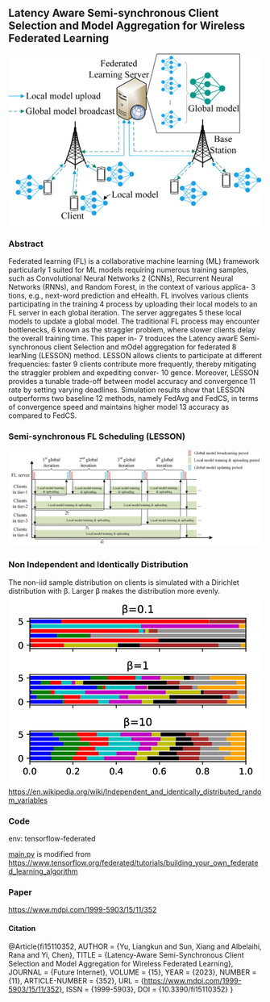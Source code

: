 ## Latency Aware Semi-synchronous Client Selection and Model Aggregation for Wireless Federated Learning

![wfl.jpg](fig%2Fwfl.jpg)
### Abstract
Federated learning (FL) is a collaborative machine learning (ML) framework particularly 1
suited for ML models requiring numerous training samples, such as Convolutional Neural Networks 2
(CNNs), Recurrent Neural Networks (RNNs), and Random Forest, in the context of various applica- 3
tions, e.g., next-word prediction and eHealth. FL involves various clients participating in the training 4
process by uploading their local models to an FL server in each global iteration. The server aggregates 5
these local models to update a global model. The traditional FL process may encounter bottlenecks, 6
known as the straggler problem, where slower clients delay the overall training time. This paper in- 7
troduces the Latency awarE Semi-synchronous client Selection and mOdel aggregation for federated 8
learNing (LESSON) method. LESSON allows clients to participate at different frequencies: faster 9
clients contribute more frequently, thereby mitigating the straggler problem and expediting conver- 10
gence. Moreover, LESSON provides a tunable trade-off between model accuracy and convergence 11
rate by setting varying deadlines. Simulation results show that LESSON outperforms two baseline 12
methods, namely FedAvg and FedCS, in terms of convergence speed and maintains higher model 13
accuracy as compared to FedCS.
### Semi-synchronous FL Scheduling (LESSON)
![LESSON_sch.jpg](fig%2FLESSON_sch.jpg)
### Non Independent and Identically Distribution
The non-iid sample distribution on clients is simulated with a Dirichlet distribution with β. Larger β makes the distribution more evenly.
![data_dis.jpg](fig%2Fdata_dis.jpg)
https://en.wikipedia.org/wiki/Independent_and_identically_distributed_random_variables
### Code
env: tensorflow-federated 

[main.py](main.py) is modified from https://www.tensorflow.org/federated/tutorials/building_your_own_federated_learning_algorithm

### Paper
https://www.mdpi.com/1999-5903/15/11/352
#### Citation
@Article{fi15110352,
AUTHOR = {Yu, Liangkun and Sun, Xiang and Albelaihi, Rana and Yi, Chen},
TITLE = {Latency-Aware Semi-Synchronous Client Selection and Model Aggregation for Wireless Federated Learning},
JOURNAL = {Future Internet},
VOLUME = {15},
YEAR = {2023},
NUMBER = {11},
ARTICLE-NUMBER = {352},
URL = {https://www.mdpi.com/1999-5903/15/11/352},
ISSN = {1999-5903},
DOI = {10.3390/fi15110352}
}